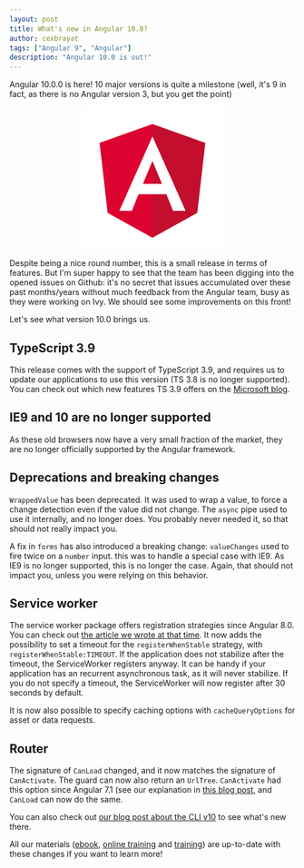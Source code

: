 ```yaml
---
layout: post
title: What's new in Angular 10.0?
author: cexbrayat
tags: ["Angular 9", "Angular"]
description: "Angular 10.0 is out!"
---
```


Angular&nbsp;10.0.0 is here!
10 major versions is quite a milestone
(well, it's 9 in fact, as there is no Angular version 3, but you get the point)

<p style="text-align: center;">
  <a href="https://github.com/angular/angular/blob/master/CHANGELOG.md#TODO">
    <img class="rounded img-fluid" style="max-width: 100%" src="/assets/images/angular.png" alt="Angular logo" />
  </a>
</p>

Despite being a nice round number, this is a small release in terms of features.
But I'm super happy to see that the team has been digging into the opened issues on Github:
it's no secret that issues accumulated over these past months/years
without much feedback from the Angular team, busy as they were working on Ivy.
We should see some improvements on this front!

Let's see what version 10.0 brings us.

## TypeScript 3.9

This release comes with the support of TypeScript 3.9,
and requires us to update our applications to use this version (TS 3.8 is no longer supported).
You can check out which new features TS 3.9 offers on the [Microsoft blog](https://devblogs.microsoft.com/typescript/announcing-typescript-3-9/).

## IE9 and 10 are no longer supported

As these old browsers now have a very small fraction of the market,
they are no longer officially supported by the Angular framework.

## Deprecations and breaking changes

`WrappedValue` has been deprecated.
It was used to wrap a value, to force a change detection even if the value did not change.
The `async` pipe used to use it internally, and no longer does.
You probably never needed it, so that should not really impact you.

A fix in `forms` has also introduced a breaking change:
`valueChanges` used to fire twice on a `number` input.
this was to handle a special case with IE9.
As IE9 is no longer supported, this is no longer the case.
Again, that should not impact you, unless you were relying on this behavior.

## Service worker

The service worker package offers registration strategies since Angular 8.0.
You can check out [the article we wrote at that time](/2019/05/29/what-is-new-angular-8.0).
It now adds the possibility to set a timeout for the `registerWhenStable` strategy,
with `registerWhenStable:TIMEOUT`.
If the application does not stabilize after the timeout, the ServiceWorker registers anyway.
It can be handy if your application has an recurrent asynchronous task,
as it will never stabilize.
If you do not specify a timeout, the ServiceWorker will now register after 30 seconds by default.

It is now also possible to specify caching options with `cacheQueryOptions` for asset or data requests.

## Router

The signature of `CanLoad` changed, and it now matches the signature of `CanActivate`.
The guard can now also return an `UrlTree`. `CanActivate` had this option since Angular 7.1 (see our explanation in [this blog post](/2018/11/22/what-is-new-angular-7.1), and `CanLoad` can now do the same.

You can also check out
[our blog post about the CLI v10](/2020/06/TODO/angular-cli-10/)
to see what's new there.

All our materials ([ebook](https://books.ninja-squad.com/angular), [online training](https://angular-exercises.ninja-squad.com/) and [training](https://ninja-squad.com/training/angular)) are up-to-date with these changes if you want to learn more!
